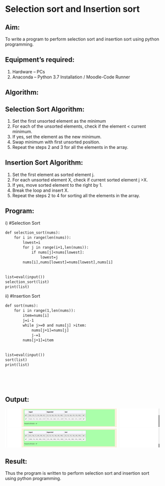 # Selection sort and Insertion sort
## Aim:
To write a program to perform selection sort and insertion sort using python programming.
## Equipment’s required:
1.	Hardware – PCs
2.	Anaconda – Python 3.7 Installation / Moodle-Code Runner
## Algorithm:
## Selection Sort Algorithm:
1.	Set the first unsorted element as the minimum
2.	For each of the unsorted elements, check if the element < current minimum.
3.	If yes, set the element as the new minimum.
4.	Swap minimum with first unsorted position.
5.	Repeat the steps 2 and 3 for all the elements in the array.
## Insertion Sort Algorithm:
1.	Set the first element as sorted element j.
2.	For each unsorted element X, check if current sorted element j >X.
3.	If yes, move sorted element to the right by 1.
4.	Break the loop and insert X.
5.	Repeat the steps 2 to 4 for sorting all the elements in the array.
## Program:
i)	#Selection Sort


```
def selection_sort(nums):
    for i in range(len(nums)):
        lowest=i
        for j in range(i+1,len(nums)):
            if nums[j]<nums[lowest]:
                lowest=j
        nums[i],nums[lowest]=nums[lowest],nums[i]
        
        
list=eval(input())
selection_sort(list)
print(list)
```


ii)	#Insertion Sort
```
def sort(nums):
    for i in range(1,len(nums)):
        item=nums[i]
        j=i-1
        while j>=0 and nums[j] >item:
            nums[j+1]=nums[j]
            j-=1
        nums[j+1]=item
            
            
list=eval(input())
sort(list)
print(list)





```

## Output:
![model](1.png)
![model](2.png)


## Result:
Thus the program is written to perform selection sort and insertion sort using python programming.
